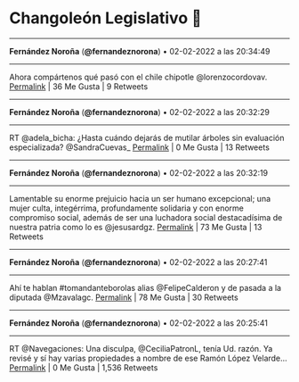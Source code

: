 # Changoleón Legislativo 🙈
*****
**Fernández Noroña** (**@fernandeznorona**) • 02-02-2022 a las 20:34:49
*****
Ahora compártenos  qué pasó con el chile chipotle @lorenzocordovav.
[Permalink](https://twitter.com/fernandeznorona/status/1489095004291309574) | 36 Me Gusta | 9 Retweets
*****
**Fernández Noroña** (**@fernandeznorona**) • 02-02-2022 a las 20:32:29
*****
RT @adela_bicha: ¿Hasta cuándo dejarás de mutilar árboles sin evaluación especializada? @SandraCuevas_
[Permalink](https://twitter.com/fernandeznorona/status/1489094415176151041) | 0 Me Gusta | 13 Retweets
*****
**Fernández Noroña** (**@fernandeznorona**) • 02-02-2022 a las 20:32:19
*****
Lamentable su enorme prejuicio hacia un ser humano excepcional; una mujer culta, integérrima, profundamente solidaria y con enorme compromiso social, además de ser una luchadora social destacadísima de nuestra patria como lo es @jesusardgz.
[Permalink](https://twitter.com/fernandeznorona/status/1489094372746485762) | 73 Me Gusta | 13 Retweets
*****
**Fernández Noroña** (**@fernandeznorona**) • 02-02-2022 a las 20:27:41
*****
Ahí te hablan #tomandanteborolas alias @FelipeCalderon y de pasada a la diputada @Mzavalagc.
[Permalink](https://twitter.com/fernandeznorona/status/1489093210165202947) | 78 Me Gusta | 30 Retweets
*****
**Fernández Noroña** (**@fernandeznorona**) • 02-02-2022 a las 20:25:41
*****
RT @Navegaciones: Una disculpa, @CeciliaPatronL, tenía Ud. razón. Ya revisé y sí hay varias propiedades a nombre de ese Ramón López Velarde…
[Permalink](https://twitter.com/fernandeznorona/status/1489092706265866240) | 0 Me Gusta | 1,536 Retweets